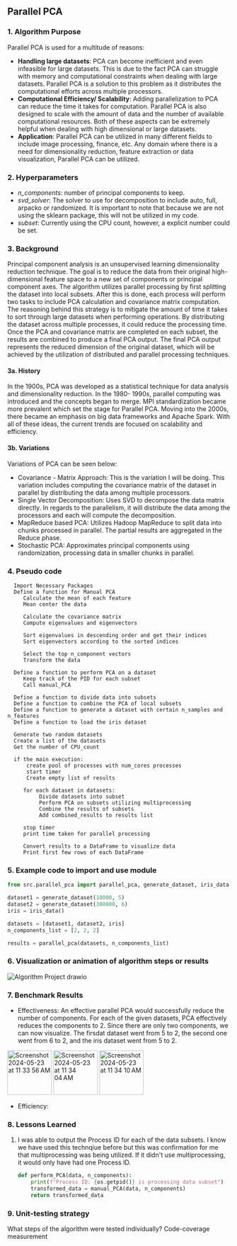 ## Parallel PCA

### 1. Algorithm Purpose
   Parallel PCA is used for a multitude of reasons: 
   * **Handling large datasets**: PCA can become inefficient and even infeasible for large datasets. This is       due to the fact PCA can struggle with memory and computational constraints when dealing with large datasets.    Parallel PCA is a solution to this problem as it distributes the computational efforts across multiple          processors.
   * **Computational Efficiency/ Scalability**: Adding parallelization to PCA can reduce the time it takes for    computation. Parallel PCA is also designed to scale with the amount of data and the number of available         computational resources. Both of these aspects can be extremely helpful when dealing with high dimensional      or large datasets. 
   * **Application**: Parallel PCA can be utilized in many different fields to include image processing,          finance, etc. Any domain where there is a need for dimensionality reduction, feature extraction or data       
   visualization, Parallel PCA can be utilized.
### 2. Hyperparameters
 * _n_components_: number of principal components to keep.
 * _svd_solver_: The solver to use for decomposition to include auto, full, arpacko or randomized. It is important to note that because we are not using the sklearn package, this will not be utilized in my code.
 * _subset_: Currently using the CPU count, however, a explicit number could be set. 

### 3. Background
   Principal component analysis is an unsupervised learning dimensionality reduction technique. The goal is    to reduce the data from their original high- dimensional feature space to a new set of components or principal component axes. The algorithm utilizes parallel processing by first splitting the dataset into local subsets. After this is done, each process will perform two tasks to include PCA calculation and covariance matrix computation. The reasoning behind this strategy is to mitigate the amount of time it takes to sort through large datasets when performing operations. By distributing the dataset across multiple processes, it could reduce the processing time. Once the PCA and covariance matrix are completed on each subset, the results are combined to produce a final PCA output. The final PCA output represents the reduced dimension of the original dataset, which will be achieved by the utilization of distributed and parallel processing techniques. 

#### 3a. History
   In the 1900s, PCA was developed as a statistical technique for data analysis and dimensionality reduction. In the 1980- 1990s, parallel computing was introduced and the concepts began to merge. MPI standardization became more prevalent which set the stage for Parallel PCA. Moving into the 2000s, there became an emphasis on big data frameworks and Apache Spark. With all of these ideas, the current trends are focused on scalability and efficiency. 

#### 3b. Variations
Variations of PCA can be seen below:
* Covariance - Matrix Approach: This is the variation I will be doing. This variation includes computing the covariance matrix of the dataset in parallel by distributing the data among multiple processors. 
* Single Vector Decomposition: Uses SVD to decompose the data matrix directly. In regards to the parallelism, it will distribute the data among the processors and each will compute the decomposition.
* MapReduce based PCA: Utilizes Hadoop MapReduce to split data into chunks processed in parallel. The partial results are aggregated in the Reduce phase.
* Stochastic PCA: Approximates principal components using randomization, processing data in smaller chunks in parallel.

### 4. Pseudo code
      Import Necessary Packages
      Define a function for Manual PCA
         Calculate the mean of each feature
         Mean center the data 

         Calculate the covariance matrix 
         Compute eigenvalues and eigenvectors 

         Sort eigenvalues in descending order and get their indices
         Sort eigenvectors according to the sorted indices

         Select the top n_component vectors 
         Transform the data

      Define a function to perform PCA on a dataset
         Keep track of the PID for each subset
         Call manual_PCA

      Define a function to divide data into subsets
      Define a function to combine the PCA of local subsets
      Define a function to generate a dataset with certain n_samples and n_features
      Define a function to load the iris dataset

      Generate two random datasets 
      Create a list of the datasets 
      Get the number of CPU_count 

      if the main execution:
          create pool of processes with num_cores processes
          start timer
          Create empty list of results

         for each dataset in datasets:
              Divide datasets into subset
              Perform PCA on subsets utilizing multiprocessing
              Combine the results of subsets
              Add combined_results to results list

         stop timer
         print time taken for parallel processing

         Convert results to a DataFrame to visualize data
         Print first few rows of each DataFrame

### 5. Example code to import and use module

```python
from src.parallel_pca import parallel_pca, generate_dataset, iris_data

dataset1 = generate_dataset(10000, 5)
dataset2 = generate_dataset(300000, 6)
iris = iris_data()

datasets = [dataset1, dataset2, iris]
n_components_list = [2, 2, 2]

results = parallel_pca(datasets, n_components_list)
```

### 6. Visualization or animation of algorithm steps or results

![Algorithm Project drawio](https://github.com/haleytraub/distributed_data_project/assets/47033798/57607108-566e-42ca-bd9a-3feba32af9ce)


### 7. Benchmark Results

* Effectiveness: An effective parallel PCA would successfully reduce the number of components. For each of the given datasets, PCA effectively reduces the components to 2. Since there are only two components, we can now visualize. The firsdat dataset went from 5 to 2, the second one went from 6 to 2, and the iris dataset went from 5 to 2.

<img width="100" alt="Screenshot 2024-05-23 at 11 33 56 AM" src="https://github.com/haleytraub/distributed_data_project/assets/47033798/010f9dd2-4113-4320-8e4f-453d976905cf">
<img width="100" alt="Screenshot 2024-05-23 at 11 34 04 AM" src="https://github.com/haleytraub/distributed_data_project/assets/47033798/31593424-b4d6-4e29-86d0-1269defecd7c">
<img width="100" alt="Screenshot 2024-05-23 at 11 34 10 AM" src="https://github.com/haleytraub/distributed_data_project/assets/47033798/0835c09f-607f-4437-a0d2-38c5ab797dba">

* Efficiency: 

### 8. Lessons Learned
1. I was able to output the Process ID for each of the data subsets. I know we have used this technqiue before but this was confirmation for me that multiprocessing was being utilized. If it didn't use multiprocessing, it would only have had one Process ID.

   ``` python 
   def perform_PCA(data, n_components):
       print(f"Process ID: {os.getpid()} is processing data subset")
       transformed_data = manual_PCA(data, n_components)
       return transformed_data
   ```

### 9. Unit-testing strategy
What steps of the algorithm were tested individually?
Code-coverage measurement
